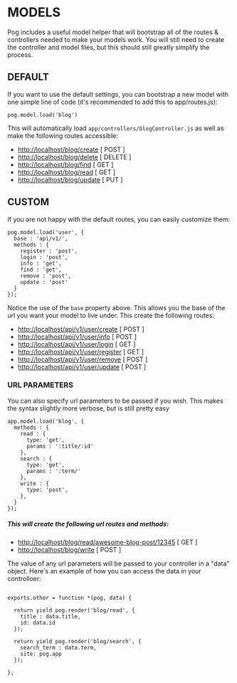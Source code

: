 # MODELS

Pog includes a useful model helper that will bootstrap all of the routes & controllers needed to make your models work. You will still need to create the controller and model files, but this should still greatly simplify	 the process.


## DEFAULT

If you want to use the default settings, you can bootstrap a new model with one simple line of code (it's recommended to add this to app/routes.js):

```
pog.model.load('blog')
```

This will automatically load  ```app/controllers/blogController.js``` as well as make the following routes accessible:

- [http://localhost/blog/create](http://localhost/blog/create)  [ POST ]
- [http://localhost/blog/delete](http://localhost/blog/delete)  [ DELETE ]
- [http://localhost/blog/find](http://localhost/blog/find)      [ GET ]
- [http://localhost/blog/read](http://localhost/blog/read)      [ GET ]
- [http://localhost/blog/update](http://localhost/blog/update)  [ PUT ]


## CUSTOM

If you are not happy with the default routes, you can easily customize them:

```
pog.model.load('user', {
  base : 'api/v1/',
  methods : {
    register : 'post',
    login : 'post',
    info : 'get',
    find : 'get',
    remove : 'post',
    update : 'post'
  }
});
```

Notice the use of the ```base``` property above. This allows you the base of the url you want your model to live under. This create the following routes:

- [http://localhost/api/v1/user/create](http://localhost/api/v1/user/create)      [ POST ]
- [http://localhost/api/v1/user/info](http://localhost/api/v1/user/info)          [ POST ]
- [http://localhost/api/v1/user/login](http://localhost/api/v1/user/login)        [ GET ]
- [http://localhost/api/v1/user/register](http://localhost/api/v1/user/register)  [ GET ]
- [http://localhost/api/v1/user/remove](http://localhost/api/v1/user/remove)      [ POST ]
- [http://localhost/api/v1/user/update](http://localhost/api/v1/user/update)      [ POST ]



### URL PARAMETERS

You can also specify url parameters to be passed if you wish. This makes the syntax slightly more verbose, but is still pretty easy

```
app.model.load('blog', {
  methods : {
    read : {
      type: 'get',
      params : ':title/:id'
    },
    search : {
      type: 'get',
      params : ':term/'
    },
    write : {
      type: 'post',
    },
  }
});
```


##### This will create the following url routes and methods:

- [http://localhost/blog/read/awesome-blog-post/12345](http://localhost/blog/read/awesome-blog-post/12345) [ GET ]
- [http://localhost/blog/write](http://localhost/blog/write)                                               [ POST ]


The value of any url parameters will be passed to your controller in a "data" object. Here's an example of how you can access the data in your controlloer:

```

exports.other = function *(pog, data) {

  return yield pog.render('blog/read', {
    title : data.title,
    id: data.id
  });

  return yield pog.render('blog/search', {
    search_term : data.term,
    site: pog.app
  });

};

```




